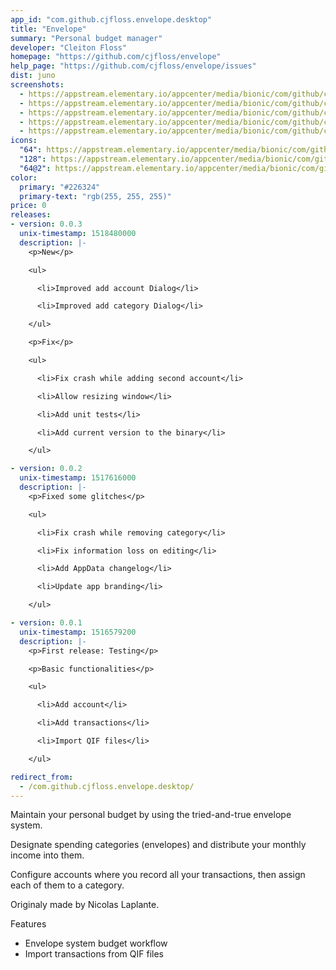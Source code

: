 ```yaml
---
app_id: "com.github.cjfloss.envelope.desktop"
title: "Envelope"
summary: "Personal budget manager"
developer: "Cleiton Floss"
homepage: "https://github.com/cjfloss/envelope"
help_page: "https://github.com/cjfloss/envelope/issues"
dist: juno
screenshots:
  - https://appstream.elementary.io/appcenter/media/bionic/com/github/cjfloss.envelope/B0BA11C6B5EA2623A2C5868D544120E4/screenshots/image-1_orig.png
  - https://appstream.elementary.io/appcenter/media/bionic/com/github/cjfloss.envelope/B0BA11C6B5EA2623A2C5868D544120E4/screenshots/image-2_orig.png
  - https://appstream.elementary.io/appcenter/media/bionic/com/github/cjfloss.envelope/B0BA11C6B5EA2623A2C5868D544120E4/screenshots/image-3_orig.png
  - https://appstream.elementary.io/appcenter/media/bionic/com/github/cjfloss.envelope/B0BA11C6B5EA2623A2C5868D544120E4/screenshots/image-4_orig.png
  - https://appstream.elementary.io/appcenter/media/bionic/com/github/cjfloss.envelope/B0BA11C6B5EA2623A2C5868D544120E4/screenshots/image-5_orig.png
icons:
  "64": https://appstream.elementary.io/appcenter/media/bionic/com/github/cjfloss.envelope/B0BA11C6B5EA2623A2C5868D544120E4/icons/64x64/com.github.cjfloss.envelope_com.github.cjfloss.envelope.png
  "128": https://appstream.elementary.io/appcenter/media/bionic/com/github/cjfloss.envelope/B0BA11C6B5EA2623A2C5868D544120E4/icons/128x128/com.github.cjfloss.envelope_com.github.cjfloss.envelope.png
  "64@2": https://appstream.elementary.io/appcenter/media/bionic/com/github/cjfloss.envelope/B0BA11C6B5EA2623A2C5868D544120E4/icons/64x64@2/com.github.cjfloss.envelope_com.github.cjfloss.envelope.png
color:
  primary: "#226324"
  primary-text: "rgb(255, 255, 255)"
price: 0
releases:
- version: 0.0.3
  unix-timestamp: 1518480000
  description: |-
    <p>New</p>

    <ul>

      <li>Improved add account Dialog</li>

      <li>Improved add category Dialog</li>

    </ul>

    <p>Fix</p>

    <ul>

      <li>Fix crash while adding second account</li>

      <li>Allow resizing window</li>

      <li>Add unit tests</li>

      <li>Add current version to the binary</li>

    </ul>

- version: 0.0.2
  unix-timestamp: 1517616000
  description: |-
    <p>Fixed some glitches</p>

    <ul>

      <li>Fix crash while removing category</li>

      <li>Fix information loss on editing</li>

      <li>Add AppData changelog</li>

      <li>Update app branding</li>

    </ul>

- version: 0.0.1
  unix-timestamp: 1516579200
  description: |-
    <p>First release: Testing</p>

    <p>Basic functionalities</p>

    <ul>

      <li>Add account</li>

      <li>Add transactions</li>

      <li>Import QIF files</li>

    </ul>

redirect_from:
  - /com.github.cjfloss.envelope.desktop/
---
```

<p>Maintain your personal budget by using the tried-and-true envelope system.</p>
<p>Designate spending categories (envelopes) and distribute your monthly income into them.</p>
<p>Configure accounts where you record all your transactions, then assign each of them to a category.</p>
<p>Originaly made by Nicolas Laplante.</p>
<p>Features</p>
<ul>
  <li>Envelope system budget workflow</li>
  <li>Import transactions from QIF files</li>
</ul>

